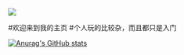 <img src="https://capsule-render.vercel.app/api?type=soft&height=200&color=gradient&text=Welcome">

#欢迎来到我的主页
#个人玩的比较杂，而且都只是入门

[![Anurag's GitHub stats](https://github-readme-stats.vercel.app/api?username=l0nerchen)](https://github.com/anuraghazra/github-readme-stats)
